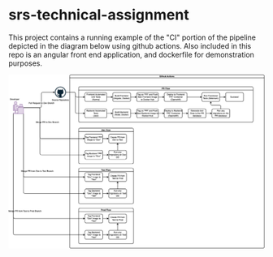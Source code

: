 # srs-technical-assignment
This project contains a running example of the "CI" portion of the pipeline depicted in the diagram below using github actions. Also included in this repo is an angular front end application, and dockerfile for demonstration purposes.

![pipeline diagram](pipeline.png "Pipeline Diagram")